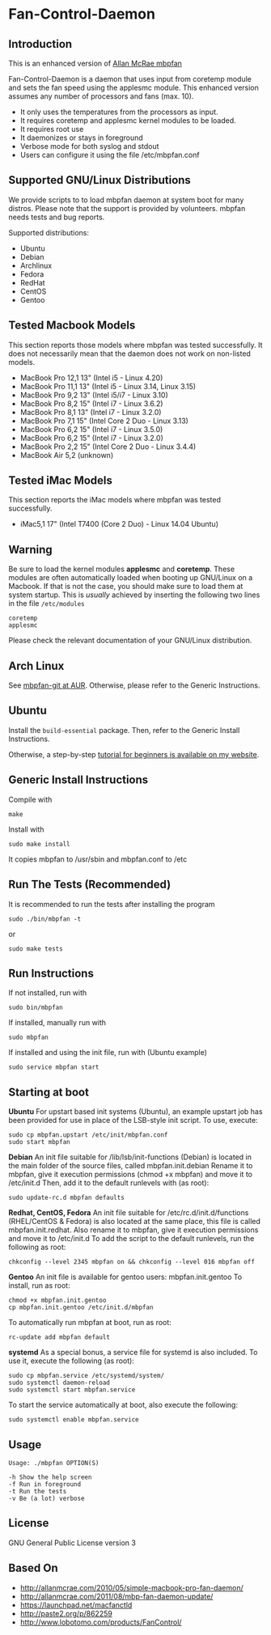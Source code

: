 Fan-Control-Daemon
====================

Introduction
---------------------
This is an enhanced version of [Allan McRae mbpfan](http://allanmcrae.com/2010/05/simple-macbook-pro-fan-daemon/)

Fan-Control-Daemon is a daemon that uses input from coretemp module and sets the fan speed using the applesmc module. 
This enhanced version assumes any number of processors and fans (max. 10).

*  It only uses the temperatures from the processors as input.
*  It requires coretemp and applesmc kernel modules to be loaded.
*  It requires root use
*  It daemonizes or stays in foreground
*  Verbose mode for both syslog and stdout
*  Users can configure it using the file /etc/mbpfan.conf


Supported GNU/Linux Distributions
---------------------------------
We provide scripts to to load mbpfan daemon at system boot for many distros.
Please note that the support is provided by volunteers. mbpfan needs tests and bug reports.

Supported distributions:

- Ubuntu
- Debian
- Archlinux
- Fedora
- RedHat
- CentOS
- Gentoo


Tested Macbook Models
---------------------
This section reports those models where mbpfan was tested successfully. It does not necessarily mean that the daemon does not work on non-listed models. 

- MacBook Pro 12,1 13"  (Intel i5 - Linux 4.20)
- MacBook Pro 11,1 13"  (Intel i5 - Linux 3.14, Linux 3.15)
- MacBook Pro 9,2 13"  (Intel i5/i7 - Linux 3.10)
- MacBook Pro 8,2 15"  (Intel i7 - Linux 3.6.2)
- MacBook Pro 8,1 13"  (Intel i7 - Linux 3.2.0)
- MacBook Pro 7,1 15"  (Intel Core 2 Duo - Linux 3.13)
- MacBook Pro 6,2 15"  (Intel i7 - Linux 3.5.0)
- MacBook Pro 6,2 15"  (Intel i7 - Linux 3.2.0)
- MacBook Pro 2,2 15"  (Intel Core 2 Duo - Linux 3.4.4)
- MacBook Air 5,2 (unknown)

Tested iMac Models
------------------
This section reports the iMac models where mbpfan was tested successfully.

- iMac5,1 17" (Intel T7400 (Core 2 Duo) - Linux 14.04 Ubuntu)

Warning
-------
Be sure to load the kernel modules **applesmc** and **coretemp**.
These modules are often automatically loaded when booting up GNU/Linux on a Macbook. If that is not the case, you should make sure to load them at system startup. This is _usually_ achieved by inserting the following two lines in the file `/etc/modules`
```
coretemp
applesmc
```

Please check the relevant documentation of your GNU/Linux distribution.

Arch Linux
---------
See [mbpfan-git at AUR](https://aur.archlinux.org/packages/mbpfan-git/).
Otherwise, please refer to the Generic Instructions.


Ubuntu
------

Install the ```build-essential``` package.
Then, refer to the Generic Install Instructions.

Otherwise, a step-by-step [tutorial for beginners is available on my website](https://ineed.coffee/3838/a-beginners-mbpfan-tutorial-for-ubuntu/).


Generic Install Instructions
-------------------------
Compile with

    make

Install with

    sudo make install

It copies mbpfan to /usr/sbin and mbpfan.conf to /etc


Run The Tests (Recommended)
---------------------------
It is recommended to run the tests after installing the program

    sudo ./bin/mbpfan -t

or

    sudo make tests


Run Instructions
----------------
If not installed, run with

    sudo bin/mbpfan

If installed, manually run with

    sudo mbpfan

If installed and using the init file, run with (Ubuntu example)

    sudo service mbpfan start


Starting at boot
----------------
**Ubuntu**
For upstart based init systems (Ubuntu), an example upstart job has been
provided for use in place of the LSB-style init script. 
To use, execute:

    sudo cp mbpfan.upstart /etc/init/mbpfan.conf
    sudo start mbpfan

**Debian**
An init file suitable for /lib/lsb/init-functions (Debian) 
is located in the main folder of the source files, called mbpfan.init.debian
Rename it to mbpfan, give it execution permissions (chmod +x mbpfan)
and move it to /etc/init.d
Then, add it to the default runlevels with (as root):

    sudo update-rc.d mbpfan defaults

**Redhat, CentOS, Fedora**
An init file suitable for /etc/rc.d/init.d/functions
(RHEL/CentOS & Fedora) is also located at the same place, this file is called
mbpfan.init.redhat. Also rename it to mbpfan, give it execution permissions
and move it to /etc/init.d
To add the script to the default runlevels, run the following as root:

    chkconfig --level 2345 mbpfan on && chkconfig --level 016 mbpfan off

**Gentoo**
An init file is available for gentoo users: mbpfan.init.gentoo
To install, run as root:

    chmod +x mbpfan.init.gentoo
    cp mbpfan.init.gentoo /etc/init.d/mbpfan

To automatically run mbpfan at boot, run as root:

    rc-update add mbpfan default


**systemd**
As a special bonus, a service file for systemd is also included. To use it,
execute the following (as root):

    sudo cp mbpfan.service /etc/systemd/system/
    sudo systemctl daemon-reload
    sudo systemctl start mbpfan.service

To start the service automatically at boot, also execute the following:

    sudo systemctl enable mbpfan.service


Usage
-------

    Usage: ./mbpfan OPTION(S)

    -h Show the help screen
    -f Run in foreground
    -t Run the tests
    -v Be (a lot) verbose


License
---------------------
GNU General Public License version 3


Based On
---------------------
* http://allanmcrae.com/2010/05/simple-macbook-pro-fan-daemon/
* http://allanmcrae.com/2011/08/mbp-fan-daemon-update/
* https://launchpad.net/macfanctld
* http://paste2.org/p/862259
* http://www.lobotomo.com/products/FanControl/
